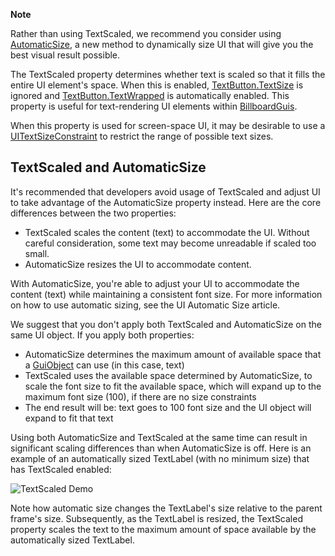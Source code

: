 **Note**

Rather than using TextScaled, we recommend you consider using [AutomaticSize](https://developer.roblox.com/en-us/api-reference/property/GuiObject/AutomaticSize), a new method to dynamically size UI that will give you the best visual result possible.

The TextScaled property determines whether text is scaled so that it fills the entire UI element's space. When this is enabled, [TextButton.TextSize](https://developer.roblox.com/en-us/api-reference/property/TextButton/TextSize) is ignored and [TextButton.TextWrapped](https://developer.roblox.com/en-us/api-reference/property/TextButton/TextWrapped) is automatically enabled. This property is useful for text-rendering UI elements within [BillboardGuis](https://developer.roblox.com/en-us/api-reference/class/BillboardGui).

When this property is used for screen-space UI, it may be desirable to use a [UITextSizeConstraint](https://developer.roblox.com/en-us/api-reference/class/UITextSizeConstraint) to restrict the range of possible text sizes.

TextScaled and AutomaticSize
----------------------------

It's recommended that developers avoid usage of TextScaled and adjust UI to take advantage of the AutomaticSize property instead. Here are the core differences between the two properties:

*   TextScaled scales the content (text) to accommodate the UI. Without careful consideration, some text may become unreadable if scaled too small.
*   AutomaticSize resizes the UI to accommodate content.

With AutomaticSize, you're able to adjust your UI to accommodate the content (text) while maintaining a consistent font size. For more information on how to use automatic sizing, see the UI Automatic Size article.

We suggest that you don't apply both TextScaled and AutomaticSize on the same UI object. If you apply both properties:

*   AutomaticSize determines the maximum amount of available space that a [GuiObject](https://developer.roblox.com/en-us/api-reference/class/GuiObject) can use (in this case, text)
*   TextScaled uses the available space determined by AutomaticSize, to scale the font size to fit the available space, which will expand up to the maximum font size (100), if there are no size constraints
*   The end result will be: text goes to 100 font size and the UI object will expand to fit that text

Using both AutomaticSize and TextScaled at the same time can result in significant scaling differences than when AutomaticSize is off. Here is an example of an automatically sized TextLabel (with no minimum size) that has TextScaled enabled:

![TextScaled Demo](https://developer.roblox.com/assets/blt09c403ee1409b090/TextScaledDemo.gif)

Note how automatic size changes the TextLabel's size relative to the parent frame's size. Subsequently, as the TextLabel is resized, the TextScaled property scales the text to the maximum amount of space available by the automatically sized TextLabel.